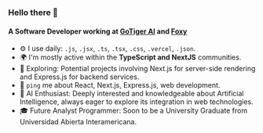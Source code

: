### Hello there 👋

#### A Software Developer working at [GoTiger AI](https://gotiger.ai/) and [Foxy](https://foxy.com.co/) <br>

- ⚙️ I use daily: `.js`, `.jsx`, `.ts`, `.tsx`, `.css`, `.vercel`, `.json`.
- 🌍  I'm mostly active within the **TypeScript and NextJS** communities.
- 💅 Exploring: Potential projects involving Next.js for server-side rendering and Express.js for backend services.
- 💬 `ping` me about React, Next.js, Express.js, web development.
- 🧠 AI Enthusiast: Deeply interested and knowledgeable about Artificial Intelligence, always eager to explore its integration in web technologies.
- 🎓 Future Analyst Programmer: Soon to be a University Graduate from Universidad Abierta Interamericana.

